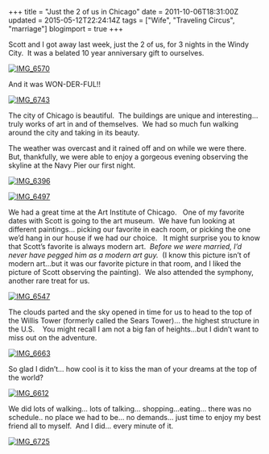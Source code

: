 +++
title = "Just the 2 of us in Chicago"
date = 2011-10-06T18:31:00Z
updated = 2015-05-12T22:24:14Z
tags = ["Wife", "Traveling Circus", "marriage"]
blogimport = true 
+++

Scott and I got away last week, just the 2 of us, for 3 nights in the Windy City.&#160; It was a belated 10 year anniversary gift to ourselves.

[![IMG_6570](https://latc.s3.amazonaws.com/wp-content/uploads/2011/10/IMG_6570.jpg "IMG_6570")](https://latc.s3.amazonaws.com/wp-content/uploads/2011/10/IMG_6570.jpg)

And it was WON-DER-FUL!!

[![IMG_6743](https://latc.s3.amazonaws.com/wp-content/uploads/2011/10/IMG_6743.jpg "IMG_6743")](https://latc.s3.amazonaws.com/wp-content/uploads/2011/10/IMG_6743.jpg)

The city of Chicago is beautiful.&#160; The buildings are unique and interesting… truly works of art in and of themselves.&#160; We had so much fun walking around the city and taking in its beauty.&#160; 

The weather was overcast and it rained off and on while we were there.&#160; But, thankfully, we were able to enjoy a gorgeous evening observing the skyline at the Navy Pier our first night.&#160; 

[![IMG_6396](https://latc.s3.amazonaws.com/wp-content/uploads/2011/10/IMG_6396.jpg "IMG_6396")](https://latc.s3.amazonaws.com/wp-content/uploads/2011/10/IMG_6396.jpg)

[![IMG_6497](https://latc.s3.amazonaws.com/wp-content/uploads/2011/10/IMG_6497.jpg "IMG_6497")](https://latc.s3.amazonaws.com/wp-content/uploads/2011/10/IMG_6497.jpg)

We had a great time at the Art Institute of Chicago.&#160;&#160; One of my favorite dates with Scott is going to the art museum.&#160; We have fun looking at different paintings… picking our favorite in each room, or picking the one we’d hang in our house if we had our choice.&#160;&#160; It might surprise you to know that Scott’s favorite is always modern art.&#160; _Before we were married, I’d never have pegged him as a modern art guy._&#160; (I know this picture isn’t of modern art…but it was our favorite picture in that room, and I liked the picture of Scott observing the painting).&#160; We also attended the symphony, another rare treat for us.&#160; 

[![IMG_6547](https://latc.s3.amazonaws.com/wp-content/uploads/2011/10/IMG_6547.jpg "IMG_6547")](https://latc.s3.amazonaws.com/wp-content/uploads/2011/10/IMG_6547.jpg)

The clouds parted and the sky opened in time for us to head to the top of the Willis Tower (formerly called the Sears Tower)… the highest structure in the U.S.&#160;&#160;&#160; You might recall I am not a big fan of heights…but I didn’t want to miss out on the adventure.&#160; 

[![IMG_6663](https://latc.s3.amazonaws.com/wp-content/uploads/2011/10/IMG_6663.jpg "IMG_6663")](https://latc.s3.amazonaws.com/wp-content/uploads/2011/10/IMG_6663.jpg)

So glad I didn’t… how cool is it to kiss the man of your dreams at the top of the world?

[![IMG_6612](https://latc.s3.amazonaws.com/wp-content/uploads/2011/10/IMG_6612.jpg "IMG_6612")](https://latc.s3.amazonaws.com/wp-content/uploads/2011/10/IMG_6612.jpg)

We did lots of walking… lots of talking… shopping…eating… there was no schedule.. no place we had to be… no demands… just time to enjoy my best friend all to myself.&#160; And I did… every minute of it. 

[![IMG_6725](https://latc.s3.amazonaws.com/wp-content/uploads/2011/10/IMG_6725.jpg "IMG_6725")](https://latc.s3.amazonaws.com/wp-content/uploads/2011/10/IMG_6725.jpg)
